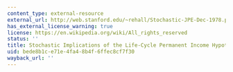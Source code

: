```yaml
---
content_type: external-resource
external_url: http://web.stanford.edu/~rehall/Stochastic-JPE-Dec-1978.pdf
has_external_license_warning: true
license: https://en.wikipedia.org/wiki/All_rights_reserved
status: ''
title: Stochastic Implications of the Life-Cycle Permanent Income Hypothesis
uid: bede8b1c-e71e-4fa4-8b4f-6ffec8cf7f30
wayback_url: ''
---
```

